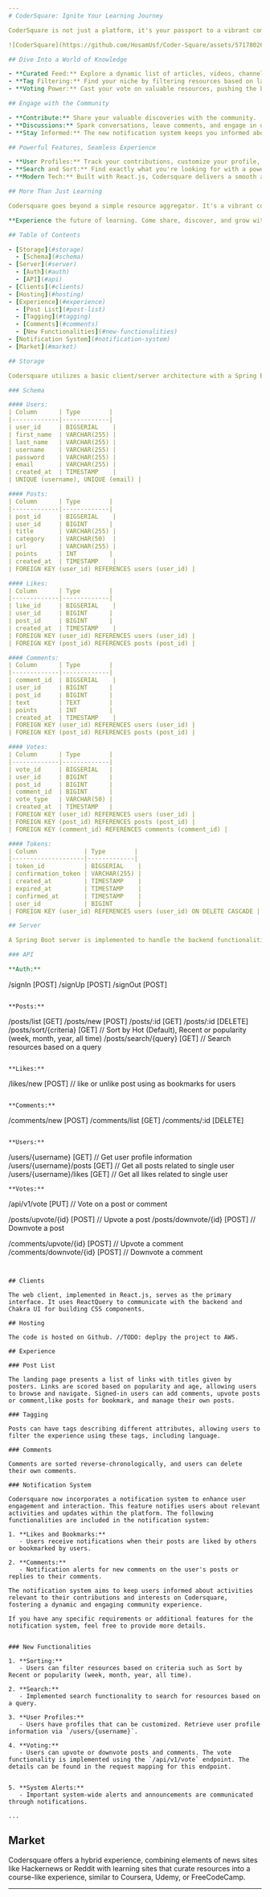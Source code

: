 ```yaml
---
# CoderSquare: Ignite Your Learning Journey

CoderSquare is not just a platform, it's your passport to a vibrant community-driven learning experience. Imagine the best of Hackernews meeting a curated learning platform, designed to empower you with a world of knowledge. Here, developers share and vote on resources, creating a dynamic space to discover new tools, frameworks, and tutorials.

![CoderSquare](https://github.com/HosamUsf/Coder-Square/assets/57178026/e7972c48-d2c3-47cc-847f-4ae315190ae5)

## Dive Into a World of Knowledge

- **Curated Feed:** Explore a dynamic list of articles, videos, channels, and other web resources, constantly updated by fellow members.
- **Tag Filtering:** Find your niche by filtering resources based on language, topic, or skill level.
- **Voting Power:** Cast your vote on valuable resources, pushing the best content to the top and aiding others in navigating the information jungle.

## Engage with the Community

- **Contribute:** Share your valuable discoveries with the community.
- **Discussions:** Spark conversations, leave comments, and engage in discussions to enrich your understanding.
- **Stay Informed:** The new notification system keeps you informed about relevant activities on your posts and comments.

## Powerful Features, Seamless Experience

- **User Profiles:** Track your contributions, customize your profile, and build your reputation within the community.
- **Search and Sort:** Find exactly what you're looking for with a powerful search function and various sorting options.
- **Modern Tech:** Built with React.js, Codersquare delivers a smooth and responsive user experience.

## More Than Just Learning

Codersquare goes beyond a simple resource aggregator. It's a vibrant community of passionate developers where learning is collaborative, engaging, and always evolving.

**Experience the future of learning. Come share, discover, and grow with Codersquare!**

## Table of Contents

- [Storage](#storage)
  - [Schema](#schema)
- [Server](#server)
  - [Auth](#auth)
  - [API](#api)
- [Clients](#clients)
- [Hosting](#hosting)
- [Experience](#experience)
  - [Post List](#post-list)
  - [Tagging](#tagging)
  - [Comments](#comments)
  - [New Functionalities](#new-functionalities)
- [Notification System](#notification-system)
- [Market](#market)

## Storage

Codersquare utilizes a basic client/server architecture with a Spring Boot server deployed on a cloud provider alongside a relational database.

### Schema

#### Users:
| Column      | Type        |
|-------------|-------------|
| user_id     | BIGSERIAL    |
| first_name  | VARCHAR(255) |
| last_name   | VARCHAR(255) |
| username    | VARCHAR(255) |
| password    | VARCHAR(255) |
| email       | VARCHAR(255) |
| created_at  | TIMESTAMP    |
| UNIQUE (username), UNIQUE (email) |

#### Posts:
| Column      | Type        |
|-------------|-------------|
| post_id     | BIGSERIAL    |
| user_id     | BIGINT      |
| title       | VARCHAR(255) |
| category    | VARCHAR(50)  |
| url         | VARCHAR(255) |
| points      | INT         |
| created_at  | TIMESTAMP    |
| FOREIGN KEY (user_id) REFERENCES users (user_id) |

#### Likes:
| Column      | Type        |
|-------------|-------------|
| like_id     | BIGSERIAL    |
| user_id     | BIGINT      |
| post_id     | BIGINT      |
| created_at  | TIMESTAMP    |
| FOREIGN KEY (user_id) REFERENCES users (user_id) |
| FOREIGN KEY (post_id) REFERENCES posts (post_id) |

#### Comments:
| Column      | Type        |
|-------------|-------------|
| comment_id  | BIGSERIAL    |
| user_id     | BIGINT      |
| post_id     | BIGINT      |
| text        | TEXT        |
| points      | INT         |
| created_at  | TIMESTAMP    |
| FOREIGN KEY (user_id) REFERENCES users (user_id) |
| FOREIGN KEY (post_id) REFERENCES posts (post_id) |

#### Votes:
| Column      | Type        |
|-------------|-------------|
| vote_id     | BIGSERIAL   |
| user_id     | BIGINT      |
| post_id     | BIGINT      |
| comment_id  | BIGINT      |
| vote_type   | VARCHAR(50) |
| created_at  | TIMESTAMP   |
| FOREIGN KEY (user_id) REFERENCES users (user_id) |
| FOREIGN KEY (post_id) REFERENCES posts (post_id) |
| FOREIGN KEY (comment_id) REFERENCES comments (comment_id) |

#### Tokens:
| Column             | Type        |
|--------------------|-------------|
| token_id           | BIGSERIAL    |
| confirmation_token | VARCHAR(255) |
| created_at         | TIMESTAMP    |
| expired_at         | TIMESTAMP    |
| confirmed_at       | TIMESTAMP    |
| user_id            | BIGINT       |
| FOREIGN KEY (user_id) REFERENCES users (user_id) ON DELETE CASCADE |

## Server

A Spring Boot server is implemented to handle the backend functionalities. Authentication is based on JWT, with passwords encrypted and stored in the database. OAuth integration with platforms like Google, Facebook, and potentially Github is planned.

### API

**Auth:**
```
/signIn  [POST]
/signUp  [POST]
/signOut [POST]
```

**Posts:**
```
/posts/list [GET]
/posts/new  [POST]
/posts/:id  [GET]
/posts/:id  [DELETE]
/posts/sort/{criteria} [GET]    // Sort by Hot (Default), Recent or popularity (week, month, year, all time)
/posts/search/{query} [GET]    // Search resources based on a query

```

**Likes:**
```
/likes/new [POST] // like or unlike post using as bookmarks for users
```

**Comments:**
```
/comments/new  [POST]
/comments/list [GET]
/comments/:id  [DELETE]

```

**Users:**
```
/users/{username} [GET]        // Get user profile information
/users/{username}/posts [GET]        // Get all posts related to single user
/users/{username}/likes [GET]        // Get all likes related to single user

```
**Votes:**

```
/api/v1/vote [PUT] // Vote on a post or comment

/posts/upvote/{id} [POST]      // Upvote a post
/posts/downvote/{id} [POST]    // Downvote a post

/comments/upvote/{id} [POST]      // Upvote a comment
/comments/downvote/{id} [POST]    // Downvote a comment
```


## Clients

The web client, implemented in React.js, serves as the primary interface. It uses ReactQuery to communicate with the backend and Chakra UI for building CSS components.

## Hosting

The code is hosted on Github. //TODO: deplpy the project to AWS.

## Experience

### Post List

The landing page presents a list of links with titles given by posters. Links are scored based on popularity and age, allowing users to browse and navigate. Signed-in users can add comments, upvote posts or comment,like posts for bookmark, and manage their own posts.

### Tagging

Posts can have tags describing different attributes, allowing users to filter the experience using these tags, including language.

### Comments

Comments are sorted reverse-chronologically, and users can delete their own comments.

### Notification System

Codersquare now incorporates a notification system to enhance user engagement and interaction. This feature notifies users about relevant activities and updates within the platform. The following functionalities are included in the notification system:

1. **Likes and Bookmarks:**
   - Users receive notifications when their posts are liked by others or bookmarked by users.

2. **Comments:**
   - Notification alerts for new comments on the user's posts or replies to their comments.

The notification system aims to keep users informed about activities relevant to their contributions and interests on Codersquare, fostering a dynamic and engaging community experience.

If you have any specific requirements or additional features for the notification system, feel free to provide more details.


### New Functionalities

1. **Sorting:**
   - Users can filter resources based on criteria such as Sort by Recent or popularity (week, month, year, all time).

2. **Search:**
   - Implemented search functionality to search for resources based on a query.

3. **User Profiles:**
   - Users have profiles that can be customized. Retrieve user profile information via `/users/{username}`.

4. **Voting:**
   - Users can upvote or downvote posts and comments. The vote functionality is implemented using the `/api/v1/vote` endpoint. The details can be found in the request mapping for this endpoint.
  

5. **System Alerts:**
   - Important system-wide alerts and announcements are communicated through notifications.   

...
```




## Market

Codersquare offers a hybrid experience, combining elements of news sites like Hackernews or Reddit with learning sites that curate resources into a course-like experience, similar to Coursera, Udemy, or FreeCodeCamp.

---
